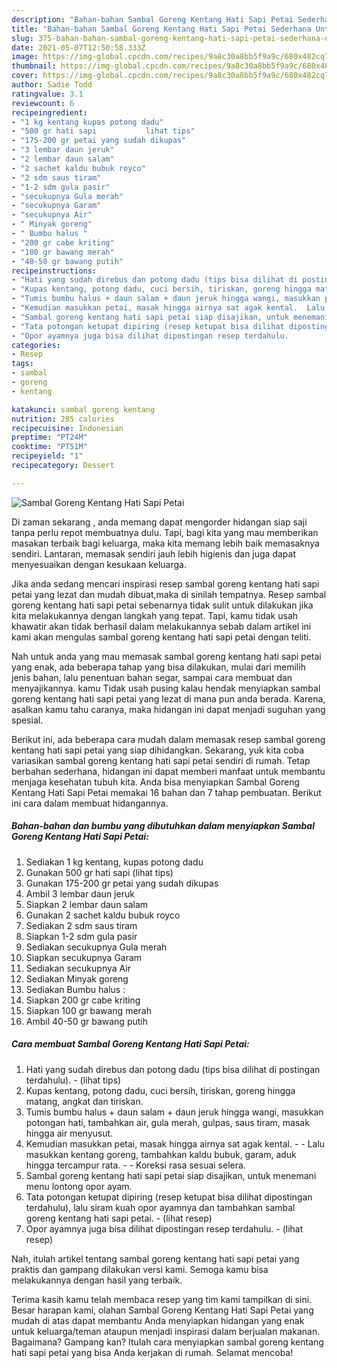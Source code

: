 ```yaml
---
description: "Bahan-bahan Sambal Goreng Kentang Hati Sapi Petai Sederhana Untuk Jualan"
title: "Bahan-bahan Sambal Goreng Kentang Hati Sapi Petai Sederhana Untuk Jualan"
slug: 375-bahan-bahan-sambal-goreng-kentang-hati-sapi-petai-sederhana-untuk-jualan
date: 2021-05-07T12:50:58.333Z
image: https://img-global.cpcdn.com/recipes/9a8c30a8bb5f9a9c/680x482cq70/sambal-goreng-kentang-hati-sapi-petai-foto-resep-utama.jpg
thumbnail: https://img-global.cpcdn.com/recipes/9a8c30a8bb5f9a9c/680x482cq70/sambal-goreng-kentang-hati-sapi-petai-foto-resep-utama.jpg
cover: https://img-global.cpcdn.com/recipes/9a8c30a8bb5f9a9c/680x482cq70/sambal-goreng-kentang-hati-sapi-petai-foto-resep-utama.jpg
author: Sadie Todd
ratingvalue: 3.1
reviewcount: 6
recipeingredient:
- "1 kg kentang kupas potong dadu"
- "500 gr hati sapi           lihat tips"
- "175-200 gr petai yang sudah dikupas"
- "3 lembar daun jeruk"
- "2 lembar daun salam"
- "2 sachet kaldu bubuk royco"
- "2 sdm saus tiram"
- "1-2 sdm gula pasir"
- "secukupnya Gula merah"
- "secukupnya Garam"
- "secukupnya Air"
- " Minyak goreng"
- " Bumbu halus "
- "200 gr cabe kriting"
- "100 gr bawang merah"
- "40-50 gr bawang putih"
recipeinstructions:
- "Hati yang sudah direbus dan potong dadu (tips bisa dilihat di postingan terdahulu).           (lihat tips)"
- "Kupas kentang, potong dadu, cuci bersih, tiriskan, goreng hingga matang, angkat dan tiriskan."
- "Tumis bumbu halus + daun salam + daun jeruk hingga wangi, masukkan potongan hati, tambahkan air, gula merah, gulpas, saus tiram, masak hingga air menyusut."
- "Kemudian masukkan petai, masak hingga airnya sat agak kental.  Lalu masukkan kentang goreng, tambahkan kaldu bubuk, garam, aduk hingga tercampur rata.  Koreksi rasa sesuai selera."
- "Sambal goreng kentang hati sapi petai siap disajikan, untuk menemani menu lontong opor ayam."
- "Tata potongan ketupat dipiring (resep ketupat bisa dilihat dipostingan terdahulu), lalu siram kuah opor ayamnya dan tambahkan sambal goreng kentang hati sapi petai.           (lihat resep)"
- "Opor ayamnya juga bisa dilihat dipostingan resep terdahulu.           (lihat resep)"
categories:
- Resep
tags:
- sambal
- goreng
- kentang

katakunci: sambal goreng kentang 
nutrition: 285 calories
recipecuisine: Indonesian
preptime: "PT24M"
cooktime: "PT51M"
recipeyield: "1"
recipecategory: Dessert

---
```



![Sambal Goreng Kentang Hati Sapi Petai](https://img-global.cpcdn.com/recipes/9a8c30a8bb5f9a9c/680x482cq70/sambal-goreng-kentang-hati-sapi-petai-foto-resep-utama.jpg)

Di zaman  sekarang , anda memang dapat mengorder hidangan siap saji tanpa perlu repot membuatnya dulu. Tapi, bagi kita yang mau memberikan masakan terbaik bagi keluarga, maka kita memang lebih baik memasaknya sendiri. Lantaran, memasak sendiri jauh lebih higienis dan juga dapat menyesuaikan dengan kesukaan keluarga.

Jika anda sedang mencari inspirasi resep sambal goreng kentang hati sapi petai yang lezat dan mudah dibuat,maka di sinilah tempatnya. Resep sambal goreng kentang hati sapi petai  sebenarnya tidak sulit untuk dilakukan jika kita melakukannya dengan langkah yang tepat. Tapi, kamu tidak usah khawatir akan tidak berhasil dalam melakukannya 
sebab dalam artikel ini kami akan mengulas sambal goreng kentang hati sapi petai dengan teliti.  



Nah untuk anda yang mau memasak sambal goreng kentang hati sapi petai yang enak, ada beberapa tahap yang bisa dilakukan, mulai dari memilih jenis bahan, lalu penentuan bahan segar, sampai cara membuat dan menyajikannya. kamu Tidak usah pusing kalau hendak menyiapkan sambal goreng kentang hati sapi petai yang lezat di mana pun anda berada. Karena, asalkan kamu  tahu caranya, maka hidangan ini dapat menjadi suguhan yang spesial.

Berikut ini, ada beberapa cara mudah dalam memasak resep sambal goreng kentang hati sapi petai yang siap dihidangkan. Sekarang, yuk kita coba variasikan sambal goreng kentang hati sapi petai sendiri di rumah. Tetap berbahan sederhana, hidangan ini dapat memberi manfaat untuk membantu menjaga kesehatan tubuh kita. Anda bisa menyiapkan Sambal Goreng Kentang Hati Sapi Petai memakai 16 bahan dan 7 tahap pembuatan. Berikut ini cara dalam membuat hidangannya.

<!--inarticleads1-->

##### Bahan-bahan dan bumbu yang dibutuhkan dalam menyiapkan Sambal Goreng Kentang Hati Sapi Petai:

1. Sediakan 1 kg kentang, kupas potong dadu
1. Gunakan 500 gr hati sapi           (lihat tips)
1. Gunakan 175-200 gr petai yang sudah dikupas
1. Ambil 3 lembar daun jeruk
1. Siapkan 2 lembar daun salam
1. Gunakan 2 sachet kaldu bubuk royco
1. Sediakan 2 sdm saus tiram
1. Siapkan 1-2 sdm gula pasir
1. Sediakan secukupnya Gula merah
1. Siapkan secukupnya Garam
1. Sediakan secukupnya Air
1. Sediakan  Minyak goreng
1. Sediakan  Bumbu halus :
1. Siapkan 200 gr cabe kriting
1. Siapkan 100 gr bawang merah
1. Ambil 40-50 gr bawang putih




<!--inarticleads2-->

##### Cara membuat Sambal Goreng Kentang Hati Sapi Petai:

1. Hati yang sudah direbus dan potong dadu (tips bisa dilihat di postingan terdahulu). -           (lihat tips)
1. Kupas kentang, potong dadu, cuci bersih, tiriskan, goreng hingga matang, angkat dan tiriskan.
1. Tumis bumbu halus + daun salam + daun jeruk hingga wangi, masukkan potongan hati, tambahkan air, gula merah, gulpas, saus tiram, masak hingga air menyusut.
1. Kemudian masukkan petai, masak hingga airnya sat agak kental. -  - Lalu masukkan kentang goreng, tambahkan kaldu bubuk, garam, aduk hingga tercampur rata. -  - Koreksi rasa sesuai selera.
1. Sambal goreng kentang hati sapi petai siap disajikan, untuk menemani menu lontong opor ayam.
1. Tata potongan ketupat dipiring (resep ketupat bisa dilihat dipostingan terdahulu), lalu siram kuah opor ayamnya dan tambahkan sambal goreng kentang hati sapi petai. -           (lihat resep)
1. Opor ayamnya juga bisa dilihat dipostingan resep terdahulu. -           (lihat resep)




Nah, itulah artikel tentang  sambal goreng kentang hati sapi petai  yang praktis dan gampang dilakukan versi kami. Semoga kamu bisa melakukannya dengan hasil yang terbaik. 

Terima kasih kamu telah membaca resep yang tim kami tampilkan di sini. Besar harapan kami, olahan  Sambal Goreng Kentang Hati Sapi Petai yang mudah di atas dapat membantu Anda menyiapkan hidangan yang enak untuk keluarga/teman ataupun menjadi inspirasi dalam berjualan makanan. Bagaimana? Gampang kan? Itulah cara menyiapkan sambal goreng kentang hati sapi petai yang bisa Anda kerjakan di rumah. Selamat mencoba!

